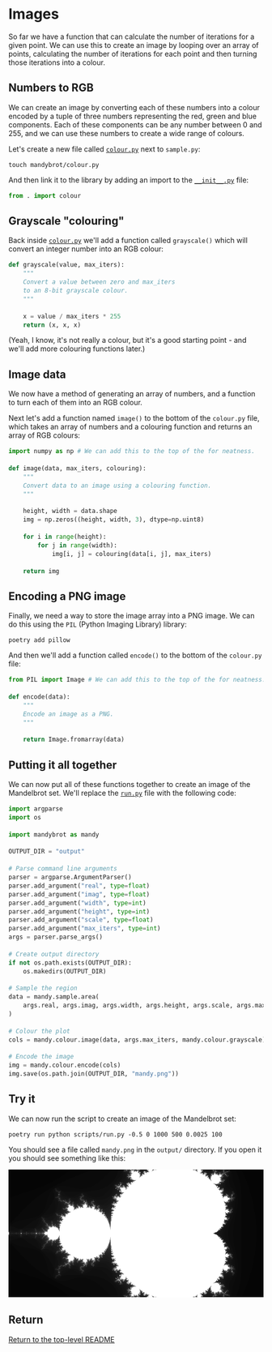 # Images

So far we have a function that can calculate the number of iterations for a given point.
We can use this to create an image by looping over an array of points, calculating the number of iterations for each point and then turning those iterations into a colour.

## Numbers to RGB

We can create an image by converting each of these numbers into a colour encoded by a tuple of three numbers representing the red, green and blue components.
Each of these components can be any number between 0 and 255, and we can use these numbers to create a wide range of colours.

Let's create a new file called [`colour.py`](./mandybrot/colour.py) next to `sample.py`:

```shell
touch mandybrot/colour.py
```

And then link it to the library by adding an import to the [`__init__.py`](./mandybrot/__init__.py) file:

```python
from . import colour
```

## Grayscale "colouring"

Back inside [`colour.py`](./mandybrot/colour.py) we'll add a function called `grayscale()` which will convert an integer number into an RGB colour:

```python
def grayscale(value, max_iters):
    """
    Convert a value between zero and max_iters
    to an 8-bit grayscale colour.
    """

    x = value / max_iters * 255
    return (x, x, x)
```

(Yeah, I know, it's not really a colour, but it's a good starting point - and we'll add more colouring functions later.)

## Image data

We now have a method of generating an array of numbers, and a function to turn each of them into an RGB colour.

Next let's add a function named `image()` to the bottom of the `colour.py` file, which takes an array of numbers and a colouring function and returns an array of RGB colours:

```python
import numpy as np # We can add this to the top of the for neatness.

def image(data, max_iters, colouring):
    """
    Convert data to an image using a colouring function.
    """

    height, width = data.shape
    img = np.zeros((height, width, 3), dtype=np.uint8)

    for i in range(height):
        for j in range(width):
            img[i, j] = colouring(data[i, j], max_iters)

    return img
```

## Encoding a PNG image

Finally, we need a way to store the image array into a PNG image.
We can do this using the `PIL` (Python Imaging Library) library:

```shell
poetry add pillow
```

And then we'll add a function called `encode()` to the bottom of the `colour.py` file:

```python
from PIL import Image # We can add this to the top of the for neatness.

def encode(data):
    """
    Encode an image as a PNG.
    """

    return Image.fromarray(data)
```

## Putting it all together

We can now put all of these functions together to create an image of the Mandelbrot set.
We'll replace the [`run.py`](./scripts/run.py) file with the following code:

```python
import argparse
import os

import mandybrot as mandy

OUTPUT_DIR = "output"

# Parse command line arguments
parser = argparse.ArgumentParser()
parser.add_argument("real", type=float)
parser.add_argument("imag", type=float)
parser.add_argument("width", type=int)
parser.add_argument("height", type=int)
parser.add_argument("scale", type=float)
parser.add_argument("max_iters", type=int)
args = parser.parse_args()

# Create output directory
if not os.path.exists(OUTPUT_DIR):
    os.makedirs(OUTPUT_DIR)

# Sample the region
data = mandy.sample.area(
    args.real, args.imag, args.width, args.height, args.scale, args.max_iters
)

# Colour the plot
cols = mandy.colour.image(data, args.max_iters, mandy.colour.grayscale)

# Encode the image
img = mandy.colour.encode(cols)
img.save(os.path.join(OUTPUT_DIR, "mandy.png"))
```

## Try it

We can now run the script to create an image of the Mandelbrot set:

```shell
poetry run python scripts/run.py -0.5 0 1000 500 0.0025 100
```

You should see a file called `mandy.png` in the `output/` directory.
If you open it you should see something like this:

![Mandelbrot set](./output/mandy.png)

## Return

[Return to the top-level README](./../../README.md)
